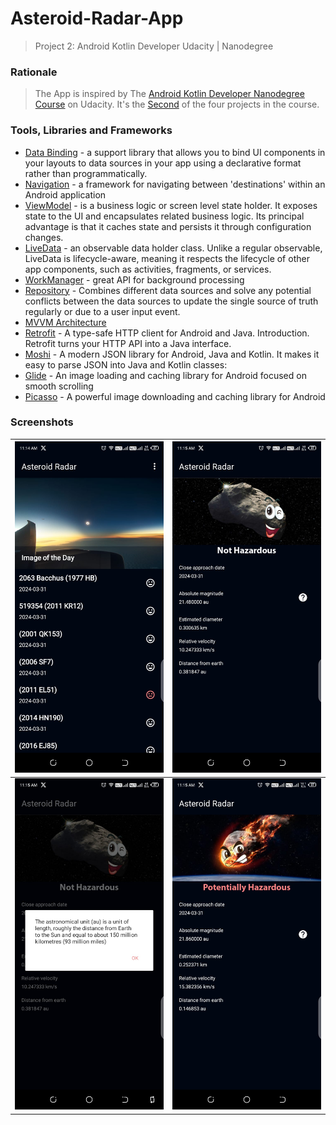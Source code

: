 # Asteroid-Radar-App
> Project 2: Android Kotlin Developer Udacity | Nanodegree

### Rationale
> The App is inspired by The [Android Kotlin Developer Nanodegree Course](https://www.udacity.com/enrollment/nd940/2.0.9) on Udacity.
> It's the [Second](https://github.com/udacity/nd940-android-kotlin-c2-starter/tree/master/starter) of the four projects in the course.

### Tools, Libraries and Frameworks
* [Data Binding](https://developer.android.com/topic/libraries/data-binding) - a support library that allows you to bind UI components in your layouts to data sources in your app using a declarative format rather than programmatically.
* [Navigation](https://developer.android.com/jetpack/androidx/releases/navigation) - a framework for navigating between 'destinations' within an Android application
* [ViewModel](https://developer.android.com/topic/libraries/architecture/viewmodel) -  is a business logic or screen level state holder. It exposes state to the UI and encapsulates related business logic. Its principal advantage is that it caches state and persists it through configuration changes.
* [LiveData](https://developer.android.com/topic/libraries/architecture/livedata) - an observable data holder class. Unlike a regular observable, LiveData is lifecycle-aware, meaning it respects the lifecycle of other app components, such as activities, fragments, or services.
* [WorkManager](https://developer.android.com/develop/background-work/background-tasks/persistent/getting-started) - great API for background processing
* [Repository](https://developer.android.com/topic/architecture/data-layer#:~:text=Repositories%20combine%20different%20data%20sources,have%20different%20sources%20of%20truth.) - Combines different data sources and solve any potential conflicts between the data sources to update the single source of truth regularly or due to a user input event.
* [MVVM Architecture](https://www.digitalocean.com/community/tutorials/android-mvvm-design-pattern) 
* [Retrofit](https://square.github.io/retrofit/) - A type-safe HTTP client for Android and Java. Introduction. Retrofit turns your HTTP API into a Java interface.
* [Moshi](https://github.com/square/moshi) -   A modern JSON library for Android, Java and Kotlin. It makes it easy to parse JSON into Java and Kotlin classes:
* [Glide](https://github.com/bumptech/glide) - An image loading and caching library for Android focused on smooth scrolling
* [Picasso](https://square.github.io/picasso/) - A powerful image downloading and caching library for Android

### Screenshots
| <img src="screenshots/1.jpeg" width=280/> | <img src="screenshots/2.jpeg" width=280/> |
|:-----------------------------------------:|:-----------------------------------------:|
| <img src="screenshots/3.jpeg" width=280/> | <img src="screenshots/4.jpeg" width=280/> |
